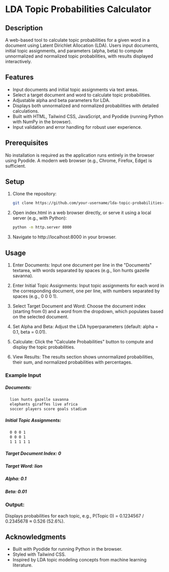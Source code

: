 # LDA Topic Probabilities Calculator

## Description

A web-based tool to calculate topic probabilities for a given word in a document using Latent Dirichlet Allocation (LDA). Users input documents, initial topic assignments, and parameters (alpha, beta) to compute unnormalized and normalized topic probabilities, with results displayed interactively.

## Features

- Input documents and initial topic assignments via text areas.
- Select a target document and word to calculate topic probabilities.
- Adjustable alpha and beta parameters for LDA.
- Displays both unnormalized and normalized probabilities with detailed calculations.
- Built with HTML, Tailwind CSS, JavaScript, and Pyodide (running Python with NumPy in the browser).
- Input validation and error handling for robust user experience.

## Prerequisites

No installation is required as the application runs entirely in the browser using Pyodide. A modern web browser (e.g., Chrome, Firefox, Edge) is sufficient.

## Setup

1. Clone the repository:

   ```bash
   git clone https://github.com/your-username/lda-topic-probabilities-calculator.git
   ```

2. Open index.html in a web browser directly, or serve it using a local server (e.g., with Python):

   ```bash
   python -m http.server 8000
   ```

3. Navigate to http://localhost:8000 in your browser.

## Usage

1. Enter Documents: Input one document per line in the "Documents" textarea, with words separated by spaces (e.g., lion hunts gazelle savanna).

2. Enter Initial Topic Assignments: Input topic assignments for each word in the corresponding document, one per line, with numbers separated by spaces (e.g., 0 0 0 1).

3. Select Target Document and Word: Choose the document index (starting from 0) and a word from the dropdown, which populates based on the selected document.

4. Set Alpha and Beta: Adjust the LDA hyperparameters (default: alpha = 0.1, beta = 0.01).

5. Calculate: Click the "Calculate Probabilities" button to compute and display the topic probabilities.

6. View Results: The results section shows unnormalized probabilities, their sum, and normalized probabilities with percentages.

### Example Input

##### Documents:

```bash
  lion hunts gazelle savanna
  elephants giraffes live africa
  soccer players score goals stadium
```

##### Initial Topic Assignments:

```bash
  0 0 0 1
  0 0 0 1
  1 1 1 1 1
```

##### Target Document Index: 0

##### Target Word: lion

##### Alpha: 0.1

##### Beta: 0.01

### Output:

Displays probabilities for each topic, e.g., P(Topic 0) = 0.1234567 / 0.2345678 ≈ 0.526 (52.6%).

## Acknowledgments

- Built with Pyodide for running Python in the browser.
- Styled with Tailwind CSS.
- Inspired by LDA topic modeling concepts from machine learning literature.
